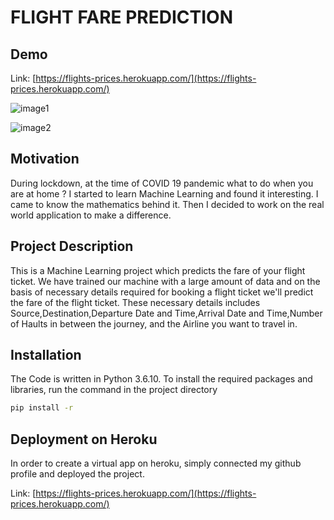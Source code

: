 # FLIGHT FARE PREDICTION

## Demo
Link: [https://flights-prices.herokuapp.com/](https://flights-prices.herokuapp.com/)

![image1](https://user-images.githubusercontent.com/78398995/117526529-7593f580-afe3-11eb-9900-4d61415f76b0.JPG)

![image2](https://user-images.githubusercontent.com/78398995/117526531-7dec3080-afe3-11eb-845c-850315171fd1.JPG)

## Motivation
During lockdown, at the time of COVID 19 pandemic what to do when you are at home ? 
I started to learn Machine Learning and found it interesting. I came to know the mathematics behind it. Then I decided to work on the real world application to make a difference.

## Project Description
This is a Machine Learning project which predicts the fare of your flight ticket. We have trained our machine with a large amount of data and on the basis of necessary details required for booking a flight ticket we'll predict the fare of the flight ticket.
These necessary details includes Source,Destination,Departure Date and Time,Arrival Date and Time,Number of Haults in between the journey, and the Airline you want to travel in.

## Installation
The Code is written in Python 3.6.10. To install the required packages and libraries, run the command in the project directory 
```bash
pip install -r 
```
## Deployment on Heroku
In order to create a virtual app on heroku, simply connected my github profile and deployed the project.

Link: [https://flights-prices.herokuapp.com/](https://flights-prices.herokuapp.com/)
